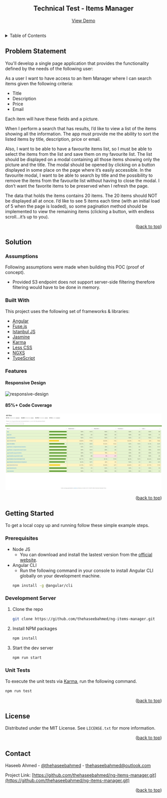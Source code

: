 <!-- PROJECT LOGO -->
<br />
<div align="center">
  <!-- <a href="https://github.com/othneildrew/Best-README-Template">
    <img src="images/logo.png" alt="Logo" width="80" height="80">
  </a> -->

  <h2 align="center">Technical Test - Items Manager</h3>

  <p align="center">
    <a href="http://demos.thehaseebahmed.com/items-manager">View Demo</a>
  </p>
  <br />
</div>

<!-- TABLE OF CONTENTS -->
<details>
  <summary>Table of Contents</summary>
  <ol>
    <li>
      <a href="#problem-statement">Problem Statement</a>
    </li>
    <li>
      <a href="#solution">Solution</a>
      <ul>
        <li><a href="#assumptions">Assumptions</a></li>
        <li><a href="#built-with">Built With</a></li>
        <li><a href="#features">Features</a></li>
      </ul>
    </li>
    <li>
      <a href="#getting-started">Getting Started</a>
      <ul>
        <li><a href="#prerequisites">Prerequisites</a></li>
        <li><a href="#development-server">Development Server</a></li>
        <li><a href="#unit-tests">Unit Tests</a></li>
      </ul>
    </li>
    <li><a href="#license">License</a></li>
    <li><a href="#contact">Contact</a></li>
  </ol>
</details>

<!-- ABOUT THE PROJECT -->

## Problem Statement

You'll develop a single page application that provides the functionality defined by the needs of the following user:

As a user I want to have access to an Item Manager where I can search items given the following criteria:

- Title
- Description
- Price
- Email

Each item will have these fields and a picture.

When I perform a search that has results, I’d like to view a list of the items showing all the information. The app must provide me the ability to sort the listed items by title, description, price or email.

Also, I want to be able to have a favourite items list, so I must be able to select the items from the list and save them on my favourite list. The list should be displayed on a modal containing all those items showing only the picture and the title. The modal should be opened by clicking on a button displayed in some place on the page where it’s easily accessible. In the favourite modal, I want to be able to search by title and the possibility to remove the items from the favourite list without having to close the modal. I don’t want the favorite items to be preserved when I refresh the page.

The data that holds the items contains 20 items. The 20 items should NOT be displayed all at once. I’d like to see 5 items each time (with an initial load of 5 when the page is loaded), so some pagination method should be implemented to view the remaining items (clicking a button, with endless scroll...it’s up to you).

<p align="right">(<a href="#top">back to top</a>)</p>

## Solution

### Assumptions
Following assumptions were made when building this POC (proof of concept).

- Provided S3 endpoint does not support server-side filtering therefore filtering would have to be done in memory.

### Built With

This project uses the following set of frameworks & libraries:

- [Angular](https://angular.io/)
- [Fuse.js](https://fusejs.io/)
- [Istanbul JS](https://istanbul.js.org/)
- [Jasmine](https://jasmine.github.io/)
- [Karma](https://karma-runner.github.io/)
- [Less CSS](https://lesscss.org/)
- [NGXS](https://www.ngxs.io/)
- [TypeScript](https://www.typescriptlang.org/)

### Features

#### Responsive Design

![responsive-design]

#### 85%+ Code Coverage

![coverage-screenshot]

<p align="right">(<a href="#top">back to top</a>)</p>

<!-- GETTING STARTED -->

## Getting Started

To get a local copy up and running follow these simple example steps.

### Prerequisites

- Node JS
  - You can download and install the lastest version from the [official website]().
- Angular CLI
  - Run the following command in your console to install Angular CLI globally on your development machine.
  ```sh
  npm install -g @angular/cli
  ```

### Development Server

1. Clone the repo
   ```sh
   git clone https://github.com/thehaseebahmed/ng-items-manager.git
   ```
2. Install NPM packages
   ```sh
   npm install
   ```
3. Start the dev server
   ```sh
   npm run start
   ```

### Unit Tests

To execute the unit tests via [Karma](https://karma-runner.github.io), run the following command.

```sh
npm run test
```

<p align="right">(<a href="#top">back to top</a>)</p>

<!-- LICENSE -->

## License

Distributed under the MIT License. See `LICENSE.txt` for more information.

<p align="right">(<a href="#top">back to top</a>)</p>

<!-- CONTACT -->

## Contact

Haseeb Ahmed - [@thehaseebahmed](https://twitter.com/thehaseebahm3d) - thehaseebahmed@outlook.com

Project Link: [https://github.com/thehaseebahmed/ng-items-manager.git](https://github.com/thehaseebahmed/ng-items-manager.git)

<p align="right">(<a href="#top">back to top</a>)</p>

<!-- MARKDOWN LINKS & IMAGES -->
<!-- https://www.markdownguide.org/basic-syntax/#reference-style-links -->

[license-url]: https://github.com/thehaseebahmed/ng-items-manager/blob/main/LICENSE.txt
[coverage-screenshot]: docs/code_coverage.jpeg
[responsive-design]: docs/responsive_design.png
